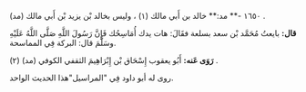 ١٦٥٠ -** مد:** خالد بن أَبي مالك (١) ، وليس بخالد بْن يزيد بْن أَبي مالك (مد) .

**قال:** بايعتُ مُحَمَّد بْن سعد بسلعة فقَالَ: هات يدك أُمَاسِحُك فَإِنَّ رَسُولَ اللَّهِ صَلَّى اللَّهُ عَلَيْهِ وسَلَّمَ قال: البركة فِي المماسحة.

**رَوَى عَنه:** أَبُو يعقوب إِسْحَاق بْن إِبْرَاهِيمَ الثقفي الكوفي (مد) (٢) .

روى له أبو داود فِي "المراسيل"هذا الحديث الواحد.